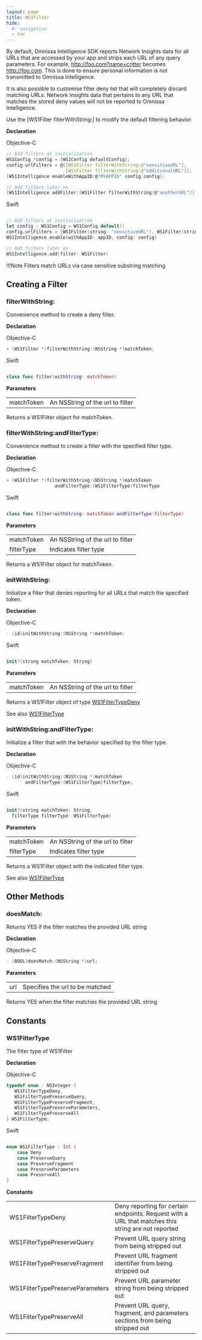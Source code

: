 ```yaml
---
layout: page
title: WS1Filter
hide:
  #- navigation
  - toc
---
```


By default, Omnissa Intelligence SDK reports Network Insights data for all URLs that are accessed by your app and strips each URL of any query parameters. For example, http://foo.com?name=critter becomes http://foo.com. This is done to ensure personal information is not transmitted to Omnissa Intelligence.

It is also possible to customise filter deny list that will completely discard matching URLs. Network Insights data that pertains to any URL that matches the stored deny values will not be reported to Omnissa Intelligence.

Use the [WS1Filter filterWithString:] to modify the default filtering behavior:

**Declaration**

Objective-C
```C
// Add filters at initialization
WS1Config *config = [WS1Config defaultConfig];
config.urlFilters = @[[WS1Filter filterWithString:@"sensitiveURL"],
                      [WS1Filter filterWithString:@"additionalURL"]];
[WS1Intelligence enableWithAppID:@"MYAPPID" config:config];

// Add filters later on
[WS1Intelligence addFilter:[WS1Filter filterWithString:@"anotherURL"]];
```

Swift
```Swift

// Add filters at initialization
let config : WS1Config = WS1Config.default()
config.urlFilters = [WS1Filter(string: "sensitiveURL"), WS1Filter(string: "additionalURL")]
WS1Intelligence.enable(withAppID: appID, config: config)

// Add filters later on
WS1Intelligence.add(filter: WS1Filter)
```

!!!Note
    Filters match URLs via case sensitive substring matching

## Creating a Filter

### filterWithString:

Convenience method to create a deny filter.

**Declaration**

Objective-C
```C
+ (WS1Filter *)filterWithString:(NSString *)matchToken;
```

Swift
```Swift

class func filter(withString: matchToken)
```

**Parameters**

|   |   |
| --- | --- |
| matchToken | An NSString of the url to filter |

Returns a WS1Filter object for matchToken.

### filterWithString:andFilterType:

Convenience method to create a filter with the specified filter type.

**Declaration**

Objective-C
```C
+ (WS1Filter *)filterWithString:(NSString *)matchToken
                  andFilterType:(WS1FilterType)filterType
```

Swift
```Swift

class func filter(withString: matchToken andFilterType:filterType)
```

**Parameters**

|   |   |
| --- | --- |
| matchToken | An NSString of the url to filter |
| filterType | Indicates filter type |

Returns a WS1Filter object for matchToken.

### initWithString:

Initialize a filter that denies reporting for all URLs that match the specified token.

**Declaration**

Objective-C
```C
- (id)initWithString:(NSString *)matchToken;
```

Swift
```Swift

init?(string matchToken: String)
```

**Parameters**

|   |   |
| --- | --- |
| matchToken | An NSString of the url to filter |

Returns a WS1Filter object of type [WS1FilterTypeDeny](#ws1filtertype)

See also [WS1FilterType](#ws1filtertype)

### initWithString:andFilterType:

Initialize a filter that with the behavior specified by the filter type.

**Declaration**

Objective-C
```C
- (id)initWithString:(NSString *)matchToken
       andFilterType:(WS1FilterType)filterType;
```

Swift
```Swift

init?(string matchToken: String,
  filterType filterType: WS1FilterType)
```

**Parameters**

|   |   |
| --- | --- |
| matchToken | An NSString of the url to filter |
| filterType | Indicates filter type |

Returns a WS1Filter object with the indicated filter type.

See also [WS1FilterType](#constants)

## Other Methods

### doesMatch:

Returns YES if the filter matches the provided URL string

**Declaration**

Objective-C
```C
- (BOOL)doesMatch:(NSString *)url;
```

**Parameters**

|   |   |
| --- | --- |
| url | Specifies the url to be matched |

Returns YES when the filter matches the provided URL string

## Constants

### WS1FilterType

The filter type of WS1Filter

**Declaration**

Objective-C

```C
typedef enum : NSInteger {
   WS1FilterTypeDeny,
   WS1FilterTypePreserveQuery,
   WS1FilterTypePreserveFragment,
   WS1FilterTypePreserveParameters,
   WS1FilterTypePreserveAll
} WS1FilterType;
```

Swift
```Swift

enum WS1FilterType : Int {
    case Deny
    case PreserveQuery
    case PreserveFragment
    case PreserveParameters
    case PreserveAll
}
```

**Constants**

|   |   |
| --- | --- |
| WS1FilterTypeDeny | Deny reporting for certain endpoints. Request with a URL that matches this string are not reported |
| WS1FilterTypePreserveQuery | Prevent URL query string from being stripped out |
| WS1FilterTypePreserveFragment | Prevent URL fragment identifier from being stripped out |
| WS1FilterTypePreserveParameters | Prevent URL parameter string from being stripped out |
| WS1FilterTypePreserveAll | Prevent URL query, fragment, and parameters sections from being stripped out |
